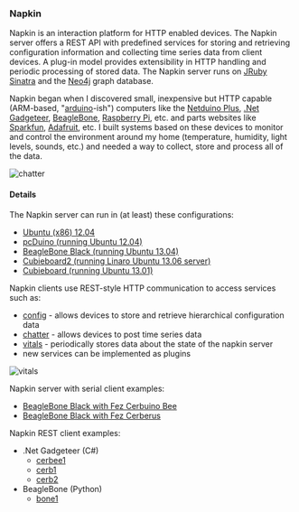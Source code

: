 ### Napkin

Napkin is an interaction platform for HTTP enabled devices.  The Napkin server offers a REST API with predefined services for storing and retrieving configuration information and collecting time series data from client devices.  A plug-in model provides extensibility in HTTP handling and periodic processing of stored data.  The Napkin server runs on [JRuby](http://jruby.org/) [Sinatra](http://www.sinatrarb.com/) and the [Neo4j](http://www.neo4j.org/) graph database.

Napkin began when I discovered small, inexpensive but HTTP capable (ARM-based, "[arduino](http://en.wikipedia.org/wiki/Arduino)-ish") computers like the [Netduino Plus](http://www.netduino.com/), [.Net Gadgeteer](http://www.ghielectronics.com/catalog/category/274), [BeagleBone](http://beagleboard.org/bone), [Raspberry Pi](http://www.raspberrypi.org/), etc. and parts websites like [Sparkfun](https://www.sparkfun.com/), [Adafruit](http://adafruit.com/), etc. I built systems based on these devices to monitor and control the environment around my home (temperature, humidity, light levels, sounds, etc.) and needed a way to collect, store and process all of the data.

![chatter](https://github.com/cjdaly/napkin/wiki/images/cerbee1-humidity.jpg)

#### Details

The Napkin server can run in (at least) these configurations:
* [Ubuntu (x86) 12.04](https://github.com/cjdaly/napkin/wiki/Server-on-Ubuntu-x86)
* [pcDuino (running Ubuntu 12.04)](https://github.com/cjdaly/napkin/wiki/Server-on-pcduino)
* [BeagleBone Black (running Ubuntu 13.04)](https://github.com/cjdaly/napkin/wiki/Server-on-BeagleBone-black)
* [Cubieboard2 (running Linaro Ubuntu 13.06 server)](https://github.com/cjdaly/napkin/wiki/Server-on-Cubieboard-A20)
* [Cubieboard (running Ubuntu 13.01)](https://github.com/cjdaly/napkin/wiki/Server-on-Cubieboard)

Napkin clients use REST-style HTTP communication to access services such as:
* [config](https://github.com/cjdaly/napkin/wiki/Plugin-config) - allows devices to store and retrieve hierarchical configuration data
* [chatter](https://github.com/cjdaly/napkin/wiki/Plugin-chatter) - allows devices to post time series data
* [vitals](https://github.com/cjdaly/napkin/wiki/Plugin-vitals) - periodically stores data about the state of the napkin server
* new services can be implemented as plugins

![vitals](https://github.com/cjdaly/napkin/wiki/images/pcduino-vitals-chart.jpg)

Napkin server with serial client examples:
* [BeagleBone Black with Fez Cerbuino Bee](https://github.com/cjdaly/napkin/wiki/Server-with-serial-client-bone2-cerbee1)
* [BeagleBone Black with Fez Cerberus](https://github.com/cjdaly/napkin/wiki/Server-with-serial-client-bone3-cerb3)

Napkin REST client examples:
* .Net Gadgeteer (C#)
  * [cerbee1](https://github.com/cjdaly/napkin/wiki/Gadgeteer-client-cerbee1)
  * [cerb1](https://github.com/cjdaly/napkin/wiki/Gadgeteer-client-cerb1)
  * [cerb2](https://github.com/cjdaly/napkin/wiki/Gadgeteer-client-cerb2)
* BeagleBone (Python)
  * [bone1](https://github.com/cjdaly/napkin/wiki/Beaglebone-client-bone1)

